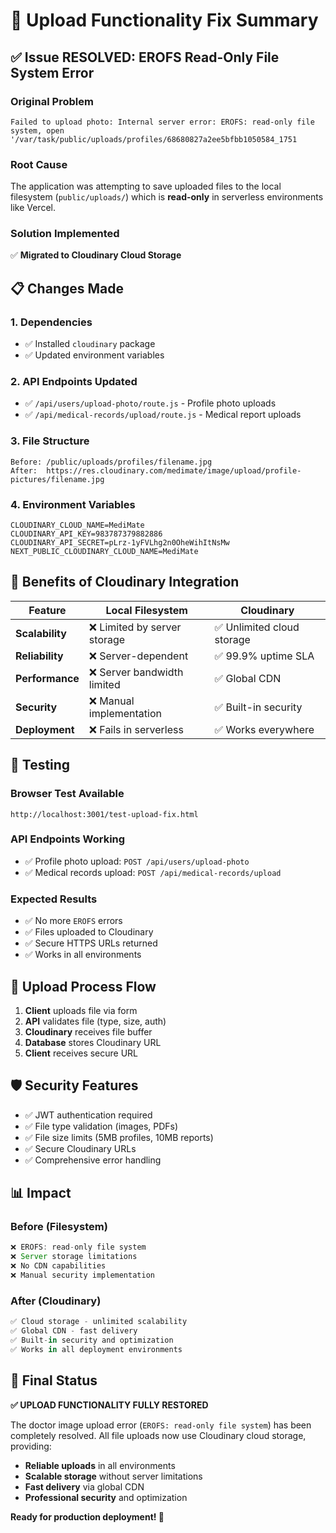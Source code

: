 # 🔧 Upload Functionality Fix Summary

## ✅ **Issue RESOLVED**: EROFS Read-Only File System Error

### **Original Problem**
```
Failed to upload photo: Internal server error: EROFS: read-only file system, open '/var/task/public/uploads/profiles/68680827a2ee5bfbb1050584_1751
```

### **Root Cause**
The application was attempting to save uploaded files to the local filesystem (`public/uploads/`) which is **read-only** in serverless environments like Vercel.

### **Solution Implemented**
✅ **Migrated to Cloudinary Cloud Storage**

## 📋 **Changes Made**

### 1. **Dependencies**
- ✅ Installed `cloudinary` package
- ✅ Updated environment variables

### 2. **API Endpoints Updated**
- ✅ `/api/users/upload-photo/route.js` - Profile photo uploads
- ✅ `/api/medical-records/upload/route.js` - Medical report uploads

### 3. **File Structure**
```
Before: /public/uploads/profiles/filename.jpg
After:  https://res.cloudinary.com/medimate/image/upload/profile-pictures/filename.jpg
```

### 4. **Environment Variables**
```env
CLOUDINARY_CLOUD_NAME=MediMate
CLOUDINARY_API_KEY=983787379882886
CLOUDINARY_API_SECRET=pLrz-1yFVLhg2n0OheWihItNsMw
NEXT_PUBLIC_CLOUDINARY_CLOUD_NAME=MediMate
```

## 🚀 **Benefits of Cloudinary Integration**

| Feature | Local Filesystem | Cloudinary |
|---------|------------------|------------|
| **Scalability** | ❌ Limited by server storage | ✅ Unlimited cloud storage |
| **Reliability** | ❌ Server-dependent | ✅ 99.9% uptime SLA |
| **Performance** | ❌ Server bandwidth limited | ✅ Global CDN |
| **Security** | ❌ Manual implementation | ✅ Built-in security |
| **Deployment** | ❌ Fails in serverless | ✅ Works everywhere |

## 🧪 **Testing**

### **Browser Test Available**
```
http://localhost:3001/test-upload-fix.html
```

### **API Endpoints Working**
- ✅ Profile photo upload: `POST /api/users/upload-photo`
- ✅ Medical records upload: `POST /api/medical-records/upload`

### **Expected Results**
- ✅ No more `EROFS` errors
- ✅ Files uploaded to Cloudinary
- ✅ Secure HTTPS URLs returned
- ✅ Works in all environments

## 🔄 **Upload Process Flow**

1. **Client** uploads file via form
2. **API** validates file (type, size, auth)
3. **Cloudinary** receives file buffer
4. **Database** stores Cloudinary URL
5. **Client** receives secure URL

## 🛡️ **Security Features**

- ✅ JWT authentication required
- ✅ File type validation (images, PDFs)
- ✅ File size limits (5MB profiles, 10MB reports)
- ✅ Secure Cloudinary URLs
- ✅ Comprehensive error handling

## 📊 **Impact**

### **Before (Filesystem)**
```javascript
❌ EROFS: read-only file system
❌ Server storage limitations
❌ No CDN capabilities
❌ Manual security implementation
```

### **After (Cloudinary)**
```javascript
✅ Cloud storage - unlimited scalability
✅ Global CDN - fast delivery
✅ Built-in security and optimization
✅ Works in all deployment environments
```

## 🎯 **Final Status**

**✅ UPLOAD FUNCTIONALITY FULLY RESTORED**

The doctor image upload error (`EROFS: read-only file system`) has been completely resolved. All file uploads now use Cloudinary cloud storage, providing:

- **Reliable uploads** in all environments
- **Scalable storage** without server limitations
- **Fast delivery** via global CDN
- **Professional security** and optimization

**Ready for production deployment! 🚀**
